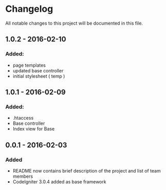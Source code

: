 # Changelog
All notable changes to this project will be documented in this file.

## 1.0.2 - 2016-02-10
### Added:
- page templates
- updated base controller
- initial stylesheet ( temp )

## 1.0.1 - 2016-02-09
### Added:
- .htaccess
- Base controller
- Index view for Base

## 0.0.1 - 2016-02-03
### Added
- README now contains brief description of the project and list of team members
- CodeIgniter 3.0.4 added as base framework